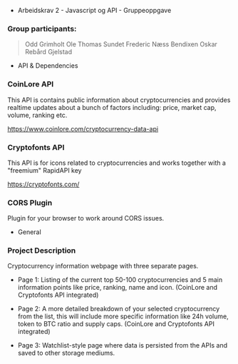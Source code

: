 - Arbeidskrav 2 - Javascript og API - Gruppeoppgave 

### Group participants: 

> Odd Grimholt
> Ole Thomas Sundet
> Frederic Næss Bendixen
> Oskar Rebård Gjelstad


- API & Dependencies


### CoinLore API  

This API is contains public information about cryptocurrencies and provides realtime updates about a bunch of factors including: price, market cap, volume, ranking etc.

https://www.coinlore.com/cryptocurrency-data-api


### Cryptofonts API 

This API is for icons related to cryptocurrencies and works together with a "freemium" RapidAPI key 

https://cryptofonts.com/

### CORS Plugin 

Plugin for your browser to work around CORS issues.


- General

### Project Description 

Cryptocurrency information webpage with three separate pages.

- Page 1: Listing of the current top 50-100 cryptocurrencies and 5 main information points like price, ranking, name and icon. (CoinLore and Cryptofonts API integrated)

- Page 2: A more detailed breakdown of your selected cryptocurrency from the list, this will include more specific information like 24h volume, token to BTC ratio and supply caps.  (CoinLore and Cryptofonts API integrated)

- Page 3: Watchlist-style page where data is persisted from the APIs and saved to other storage mediums. 


